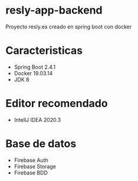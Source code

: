 # resly-app-backend

Proyecto resly.es creado en spring boot con docker

# Caracteristicas

*	Spring Boot 2.4.1
*	Docker 19.03.14
*   JDK 8

# Editor recomendado

*	IntellJ IDEA 2020.3

# Base de datos

*	Firebase Auth
*   Firebase Storage
*   Firebase BDD